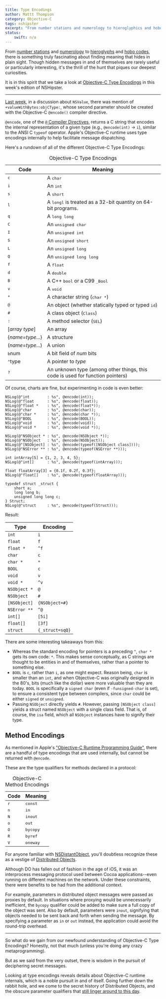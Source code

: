 ```yaml
---
title: Type Encodings
author: Mattt Thompson
category: Objective-C
tags: nshipster
excerpt: "From number stations and numerology to hieroglyphics and hobo codes, there is something truly fascinating about finding meaning that hides in plain sight. Though hidden messages in and of themselves are rarely useful or particularly interesting, it's the thrill of the hunt that piques our deepest curiosities."
status:
    swift: n/a
---
```


From [number stations](http://en.wikipedia.org/wiki/Numbers_station) and [numerology](http://en.wikipedia.org/wiki/Numerology) to [hieroglyphs](http://en.wikipedia.org/wiki/Egyptian_hieroglyphs) and [hobo codes](http://en.wikipedia.org/wiki/Hobo#Hobo_.28sign.29_code), there is something truly fascinating about finding meaning that hides in plain sight. Though hidden messages in and of themselves are rarely useful or particularly interesting, it's the thrill of the hunt that piques our deepest curiosities.

It is in this spirit that we take a look at [Objective-C Type Encodings](https://developer.apple.com/library/mac/#documentation/Cocoa/Conceptual/ObjCRuntimeGuide/Articles/ocrtTypeEncodings.html) in this week's edition of NSHipster.

---

[Last week](http://nshipster.com/nsvalue/), in a discussion about `NSValue`, there was mention of `+valueWithBytes:objCType:`, whose second parameter should be created with the Objective-C `@encode()` compiler directive.

`@encode`, one of the [`@` Compiler Directives](http://nshipster.com/at-compiler-directives/), returns a C string that encodes the internal representation of a given type (e.g., `@encode(int)` → `i`), similar to the ANSI C `typeof` operator. Apple's Objective-C runtime uses type encodings internally to help facilitate message dispatching.

Here's a rundown of all of the different Objective-C Type Encodings:

<table id="type-encodings">
  <caption>Objective-C Type Encodings</caption>
  <thead>
    <tr>
      <th>Code</th>
      <th>Meaning</th>
    </tr>
  </thead>
  <tbody>
    <tr>
      <td><tt>c</tt></td>
      <td>A <tt>char</tt></td>
    </tr>
    <tr>
      <td><tt>i</tt></td>
      <td>An <tt>int</tt></td></tr>
    <tr>
      <td><tt>s</tt></td>
      <td>A <tt>short</tt></td></tr>
    <tr>
      <td><tt>l</tt></td>
      <td>A <tt>long</tt><tt>l</tt> is treated as a 32-bit quantity on 64-bit programs.</td></tr>
    <tr>
      <td><tt>q</tt></td>
      <td>A <tt>long long</tt></td></tr>
    <tr>
      <td><tt>C</tt></td>
      <td>An <tt>unsigned char</tt></td></tr>
    <tr>
      <td><tt>I</tt></td>
      <td>An <tt>unsigned int</tt></td></tr>
    <tr>
      <td><tt>S</tt></td>
      <td>An <tt>unsigned short</tt></td></tr>
    <tr>
      <td><tt>L</tt></td>
      <td>An <tt>unsigned long</tt></td></tr>
    <tr>
      <td><tt>Q</tt></td>
      <td>An <tt>unsigned long long</tt></td></tr>
    <tr>
      <td><tt>f</tt></td>
      <td>A <tt>float</tt></td></tr>
    <tr>
      <td><tt>d</tt></td>
      <td>A <tt>double</tt></td></tr>
    <tr>
      <td><tt>B</tt></td>
      <td>A C++ <tt>bool</tt> or a C99 <tt>_Bool</tt></td></tr>
    <tr>
      <td><tt>v</tt></td>
      <td>A <tt>void</tt></td></tr>
    <tr>
      <td><tt>*</tt></td>
      <td>A character string (<tt>char *</tt>)</td></tr>
    <tr>
      <td><tt>@</tt></td>
      <td>An object (whether statically typed or typed <tt>id</tt>)</td></tr>
    <tr>
      <td><tt>#</tt></td>
      <td>A class object (<tt>Class</tt>)</td></tr>
    <tr>
      <td><tt>:</tt></td>
      <td>A method selector (<tt>SEL</tt>)</td></tr>
    <tr>
      <td>[<em>array type</em>] </td>
      <td>An array</td></tr>
    <tr>
      <td>{<em>name=type...</em>}</td>
      <td>A structure</td></tr>
    <tr>
      <td>(<em>name</em>=<em>type...</em>)</td>
      <td>A union</td></tr>
    <tr>
      <td><tt>b</tt>num</td>
      <td>A bit field of <em>num</em> bits</td></tr>
    <tr>
      <td><tt>^</tt>type</td>
      <td>A pointer to <em>type</em></td></tr>
    <tr>
      <td><tt>?</tt></td>
      <td>An unknown type (among other things, this code is used for function pointers)</td>
    </tr>
  </tbody>
</table>

Of course, charts are fine, but experimenting in code is even better:

~~~{objective-c}
NSLog(@"int        : %s", @encode(int));
NSLog(@"float      : %s", @encode(float));
NSLog(@"float *    : %s", @encode(float*));
NSLog(@"char       : %s", @encode(char));
NSLog(@"char *     : %s", @encode(char *));
NSLog(@"BOOL       : %s", @encode(BOOL));
NSLog(@"void       : %s", @encode(void));
NSLog(@"void *     : %s", @encode(void *));

NSLog(@"NSObject * : %s", @encode(NSObject *));
NSLog(@"NSObject   : %s", @encode(NSObject));
NSLog(@"[NSObject] : %s", @encode(typeof([NSObject class])));
NSLog(@"NSError ** : %s", @encode(typeof(NSError **)));

int intArray[5] = {1, 2, 3, 4, 5};
NSLog(@"int[]      : %s", @encode(typeof(intArray)));

float floatArray[3] = {0.1f, 0.2f, 0.3f};
NSLog(@"float[]    : %s", @encode(typeof(floatArray)));

typedef struct _struct {
    short a;
    long long b;
    unsigned long long c;
} Struct;
NSLog(@"struct     : %s", @encode(typeof(Struct)));
~~~

Result:

|  Type        | Encoding           |
|--------------|--------------------|
| `int`        | `i`                |
| `float`      | `f`                |
| `float *`    | `^f`               |
| `char`       | `c`                |
| `char *`     | `*`                |
| `BOOL`       | `c`                |
| `void`       | `v`                |
| `void *`     | `^v`               |
| `NSObject *` | `@`                |
| `NSObject`   | `#`                |
| `[NSObject]` | `{NSObject=#}`     |
| `NSError **` | `^@`               |
| `int[]`      | `[5i]`             |
| `float[]`    | `[3f]`             |
| `struct`     | `{_struct=sqQ}`    |

There are some interesting takeaways from this:

- Whereas the standard encoding for pointers is a preceding `^`, `char *` gets its own code: `*`. This makes sense conceptually, as C strings are thought to be entities in and of themselves, rather than a pointer to something else.
- `BOOL` is `c`, rather than `i`, as one might expect. Reason being, `char` is smaller than an `int`, and when Objective-C was originally designed in the 80's, bits (much like the dollar) were more valuable than they are today. `BOOL` is specifically a `signed char` (even if `-funsigned-char` is set), to ensure a consistent type between compilers, since `char` could be either `signed` or `unsigned`.
- Passing `NSObject` directly yields `#`. However, passing `[NSObject class]` yields a struct named `NSObject` with a single class field. That is, of course, the `isa` field, which all `NSObject` instances have to signify their type.

## Method Encodings

As mentioned in Apple's ["Objective-C Runtime Programming Guide"](https://developer.apple.com/library/mac/#documentation/Cocoa/Conceptual/ObjCRuntimeGuide/Articles/ocrtTypeEncodings.html), there are a handful of type encodings that are used internally, but cannot be returned with `@encode`.

These are the type qualifiers for methods declared in a protocol:

<table id="method-encodings">
  <caption>Objective-C Method Encodings</caption>
  <thead>
    <tr>
      <th>Code</th>
      <th>Meaning</th>
    </tr>
  </thead>
  <tbody>
    <tr>
      <td><tt>r</tt></td>
      <td><tt>const</tt></td>
    </tr>
    <tr>
      <td><tt>n</tt></td>
      <td><tt>in</tt></td>
    </tr>
    <tr>
      <td><tt>N</tt></td>
      <td><tt>inout</tt></td>
    </tr>
    <tr>
      <td><tt>o</tt></td>
      <td><tt>out</tt></td>
    </tr>
    <tr>
      <td><tt>O</tt></td>
      <td><tt>bycopy</tt></td>
    </tr>
    <tr>
      <td><tt>R</tt></td>
      <td><tt>byref</tt></td>
    </tr>
    <tr>
      <td><tt>V</tt></td>
      <td><tt>oneway</tt></td>
    </tr>
  </tbody>
</table>

For anyone familiar with [NSDistantObject](https://developer.apple.com/library/mac/#documentation/Cocoa/Reference/Foundation/Classes/NSDistantObject_Class/Reference/Reference.html), you'll doubtless recognize these as a vestige of [Distributed Objects](https://developer.apple.com/library/mac/#documentation/Cocoa/Conceptual/DistrObjects/DistrObjects.html#//apple_ref/doc/uid/10000102i).

Although DO has fallen out of fashion in the age of iOS, it was an interprocess messaging protocol used between Cocoa applications--even running on different machines on the network. Under these constraints, there were benefits to be had from the additional context.

For example, parameters in distributed object messages were passed as proxies by default. In situations where proxying would be unnecessarily inefficient, the `bycopy` qualifier could be added to make sure a full copy of the object was sent. Also by default, parameters were `inout`, signifying that objects needed to be sent back and forth when sending the message. By specifying a parameter as `in` or `out` instead, the application could avoid the round-trip overhead.

---

So what do we gain from our newfound understanding of Objective-C Type Encodings?
Honestly, not that much (unless you're doing any crazy metaprogramming).

But as we said from the very outset, there is wisdom in the pursuit of deciphering secret messages.

Looking at type encodings reveals details about Objective-C runtime internals, which is a noble pursuit in and of itself. Going further down the rabbit hole, and we come to the secret history of Distributed Objects, and the obscure parameter qualifiers that [still linger around to this day](https://developer.apple.com/library/mac/#documentation/Cocoa/Reference/Foundation/Classes/NSNumberFormatter_Class/Reference/Reference.html%23jumpTo_22).

